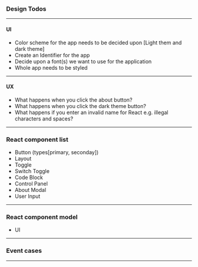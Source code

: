 ### Design Todos
---

#### UI

- Color scheme for the app needs to be decided upon [Light them and dark theme]
- Create an Identifier for the app
- Decide upon a font(s) we want to use for the application
- Whole app needs to be styled

---

#### UX

- What happens when you click the about button?
- What happens when you click the dark theme button? 
- What happens if you enter an invalid name for React e.g. illegal characters and spaces?
---

### React component list
- Button (types[primary, seconday])
- Layout
- Toggle
- Switch Toggle
- Code Block
- Control Panel
- About Modal
- User Input
---

### React component model
- UI

---

### Event cases

---
